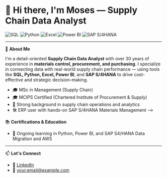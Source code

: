 
# 👋 Hi there, I'm Moses — Supply Chain Data Analyst

![SQL](https://img.shields.io/badge/SQL-Data-blue?logo=postgresql&logoColor=white)
![Python](https://img.shields.io/badge/Python-Analysis-yellow?logo=python&logoColor=white)
![Excel](https://img.shields.io/badge/Excel-Reports-green?logo=microsoft-excel&logoColor=white)
![Power BI](https://img.shields.io/badge/Power%20BI-Dashboards-orange?logo=powerbi&logoColor=white)
![SAP S/4HANA](https://img.shields.io/badge/SAP%20S4%20HANA-ERP-0FAAFF?logo=sap&logoColor=white)

---

🎯 **About Me**

I'm a detail-oriented **Supply Chain Data Analyst** with over 30 years of experience in **materials control, procurement, and purchasing**. I specialize in connecting data with real-world supply chain performance — using tools like **SQL, Python, Excel, Power BI**, and **SAP S/4HANA** to drive cost-effective and strategic decision-making.

- 🎓 MSc in Management (Supply Chain)
- 🎓 MCIPS Certified (Chartered Institute of Procurement & Supply)
- 🧠 Strong background in supply chain operations and analytics
- 🛠 ERP user with hands-on SAP S/4HANA Materials Management 
-->
  
📚 **Certifications & Education**

- 📘 Ongoing learning in Python, Power BI, and SAP S4/HANA Data Migration and AWS

---

📫 **Let's Connect**

- 💼 [LinkedIn](https://www.linkedin.com/)  
- 📧 [your.email@example.com](mailto:your.email@example.com) 
